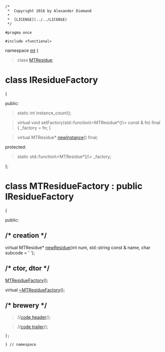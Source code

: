 ~~~ { .cpp }
/*
 *  Copyright 2016 by Alexander Diemand
 *
 *  [LICENSE](../../LICENSE)
 */

#pragma once

#include <functional>

~~~

namespace [mt](namespace_mt.list) {

>class [MTResidue](MTResidue.hpp.md);

# class IResidueFactory
{

public:

> static int instance_count();

> virtual void setFactory(std::function\\<MTResidue*()\\> const & fn) final { _factory = fn; }

> virtual MTResidue* [newInstance](MTResidueFactory_creation.cpp.md)() final;

protected:

> static std::function\\<MTResidue*()\\> _factory;

};

# class MTResidueFactory : public IResidueFactory
{

public:

## /* creation */

virtual MTResidue* [newResidue](MTResidueFactory_creation.cpp.md)(int num, std::string const & name, char subcode = ' ');

## /* ctor, dtor */

[MTResidueFactory](MTResidueFactory_ctor.cpp.md)();

virtual [~MTResidueFactory](MTResidueFactory_dtor.cpp.md)();

## /* brewery */

>//[code header](MTResidueFactory_-alpha-.md)();

>//[code trailer](MTResidueFactory_-omega-.md)();


~~~ { .cpp }
};

} // namespace
~~~

